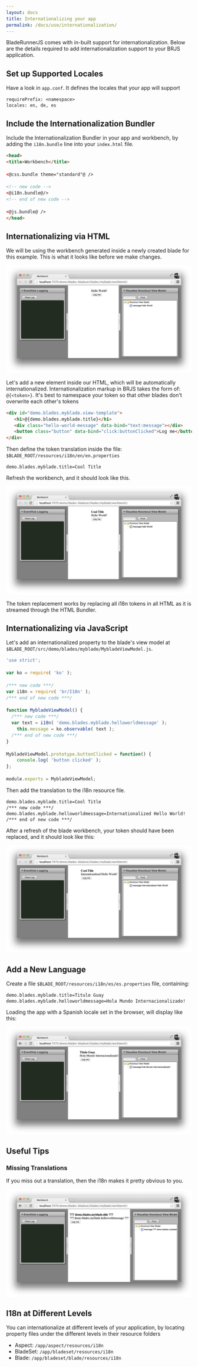 ```yaml
---
layout: docs
title: Internationalizing your app
permalink: /docs/use/internationalization/
---
```


BladeRunnerJS comes with in-built support for internationalization. Below are
the details required to add internationalization support to your BRJS application.

## Set up Supported Locales
Have a look in `app.conf`. It defines the locales that your app will support

```
requirePrefix: <namespace>
locales: en, de, es
```

## Include the Internationalization Bundler

Include the Internationalization Bundler in your app and workbench, by adding the `i18n.bundle` line into your `index.html` file.

```html
<head>
<title>Workbench</title>

<@css.bundle theme="standard"@ />

<!-- new code -->
<@i18n.bundle@/>
<!-- end of new code -->

<@js.bundle@ />
</head>
```

## Internationalizing via HTML

We will be using the workbench generated inside a newly created blade for this example. This is what it looks like before we make changes.

![](/docs/use/img/hello-world-workbench-no-console.png)

Let's add a new element inside our HTML, which will be automatically internationalized. Internationalization markup in BRJS takes the form of: `@{<token>}`. It's best to namespace your token so that other blades don't overwrite each other's tokens

```html
<div id="demo.blades.myblade.view-template">
   <h1>@{demo.blades.myblade.title}</h1>
   <div class="hello-world-message" data-bind="text:message"></div>
   <button class="button" data-bind="click:buttonClicked">Log me</button>
</div>
```

Then define the token translation inside the file: `$BLADE_ROOT/resources/i18n/en/en.properties`

```
demo.blades.myblade.title=Cool Title
```

Refresh the workbench, and it should look like this.

![](/docs/use/img/workbench-i18n-title.png)

The token replacement works by replacing all i18n tokens in all HTML as it is streamed through the HTML Bundler.

## Internationalizing via JavaScript

Let's add an internationalized property to the blade's view model at `$BLADE_ROOT/src/demo/blades/myblade/MybladeViewModel.js`.

```js
'use strict';

var ko = require( 'ko' );

/*** new code ***/
var i18n = require( 'br/I18n' );
/*** end of new code ***/

function MybladeViewModel() {
  /*** new code ***/
  var text = i18n( 'demo.blades.myblade.helloworldmessage' );
	this.message = ko.observable( text );
  /*** end of new code ***/
}

MybladeViewModel.prototype.buttonClicked = function() {
	console.log( 'button clicked' );
};

module.exports = MybladeViewModel;
```

Then add the translation to the i18n resource file.

```
demo.blades.myblade.title=Cool Title
/*** new code ***/
demo.blades.myblade.helloworldmessage=Internationalized Hello World!
/*** end of new code ***/
```

After a refresh of the blade workbench, your token should have been replaced, and it should look like this:

![](/docs/use/img/i18n-en.png)

## Add a New Language

Create a file `$BLADE_ROOT/resources/i18n/es/es.properties` file, containing:

```
demo.blades.myblade.title=Titulo Guay
demo.blades.myblade.helloworldmessage=Hola Mundo Internacionalizado!
```

Loading the app with a Spanish locale set in the browser, will display like this:

![](/docs/use/img/i18n-es.png)

## Useful Tips

### Missing Translations

If you miss out a translation, then the i18n makes it pretty obvious to you.

![](/docs/use/img/i18n-error.png)

## I18n at Different Levels

You can internationalize at different levels of your application, by locating property files under the different levels in their resource folders

* Aspect: `/app/aspect/resources/i18n`
* BladeSet: `/app/bladeset/resources/i18n`
* Blade: `/app/bladeset/blade/resources/i18n`
